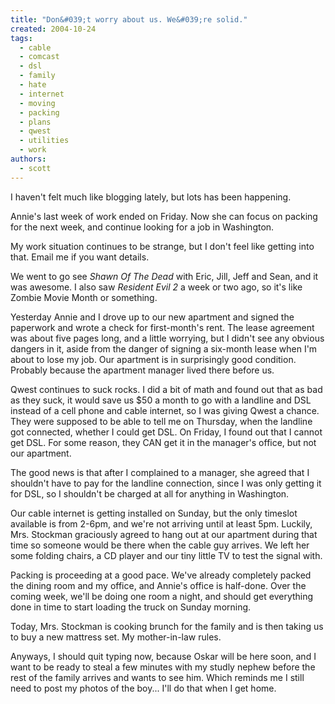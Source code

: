 ```yaml
---
title: "Don&#039;t worry about us. We&#039;re solid."
created: 2004-10-24
tags:
  - cable
  - comcast
  - dsl
  - family
  - hate
  - internet
  - moving
  - packing
  - plans
  - qwest
  - utilities
  - work
authors:
  - scott
---
```


I haven't felt much like blogging lately, but lots has been happening.

Annie's last week of work ended on Friday. Now she can focus on packing for the next week, and continue looking for a job in Washington.

My work situation continues to be strange, but I don't feel like getting into that. Email me if you want details.

We went to go see _Shawn Of The Dead_ with Eric, Jill, Jeff and Sean, and it was awesome. I also saw _Resident Evil 2_ a week or two ago, so it's like Zombie Movie Month or something.

Yesterday Annie and I drove up to our new apartment and signed the paperwork and wrote a check for first-month's rent. The lease agreement was about five pages long, and a little worrying, but I didn't see any obvious dangers in it, aside from the danger of signing a six-month lease when I'm about to lose my job. Our apartment is in surprisingly good condition. Probably because the apartment manager lived there before us.

Qwest continues to suck rocks. I did a bit of math and found out that as bad as they suck, it would save us $50 a month to go with a landline and DSL instead of a cell phone and cable internet, so I was giving Qwest a chance. They were supposed to be able to tell me on Thursday, when the landline got connected, whether I could get DSL. On Friday, I found out that I cannot get DSL. For some reason, they CAN get it in the manager's office, but not our apartment.

The good news is that after I complained to a manager, she agreed that I shouldn't have to pay for the landline connection, since I was only getting it for DSL, so I shouldn't be charged at all for anything in Washington.

Our cable internet is getting installed on Sunday, but the only timeslot available is from 2-6pm, and we're not arriving until at least 5pm. Luckily, Mrs. Stockman graciously agreed to hang out at our apartment during that time so someone would be there when the cable guy arrives. We left her some folding chairs, a CD player and our tiny little TV to test the signal with.

Packing is proceeding at a good pace. We've already completely packed the dining room and my office, and Annie's office is half-done. Over the coming week, we'll be doing one room a night, and should get everything done in time to start loading the truck on Sunday morning.

Today, Mrs. Stockman is cooking brunch for the family and is then taking us to buy a new mattress set. My mother-in-law rules.

Anyways, I should quit typing now, because Oskar will be here soon, and I want to be ready to steal a few minutes with my studly nephew before the rest of the family arrives and wants to see him. Which reminds me I still need to post my photos of the boy... I'll do that when I get home.
